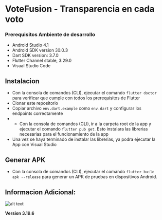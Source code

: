 # VoteFusion - Transparencia en cada voto

### Prerequisitos Ambiente de desarrollo
 
* Android Studio 4.1
* Android SDK version 30.0.3
* Dart SDK version: 3.7.0
* Flutter Channel stable, 3.29.0
* Visual Studio Code


## Instalacion

* Con la consola de comandos (CLI), ejecutar el comando ``` flutter doctor ``` para verificar que cumple con todos los prerequisitos de Flutter
* Clonar este repositorio
* Copiar archivo ``` env.dart.example ``` como ``` env.dart ``` y configurar los endpoints correctamente
* * Con la consola de comandos (CLI), ir a la carpeta root de la app y ejecutar el comando ``` flutter pub get ```. Esto instalara las librerias necesarias para el funcionamiento de la app
* Una vez se haya terminado de instalar las librerias, ya podra ejecutar la App con Visual Studio

## Generar APK
* Con la consola de comandos (CLI), ejecutar el comando ``` flutter build apk --release ``` para generar un APK de pruebas en dispositivos Android.


## Informacion Adicional:

![alt text](https://raw.githubusercontent.com/flutter/website/archived-master/src/_assets/image/flutter-lockup-bg.jpg "Flutter")

<b>Version 3.19.6</b> 